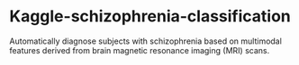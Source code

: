 Kaggle-schizophrenia-classification
===================================

Automatically diagnose subjects with schizophrenia based on multimodal features derived from brain magnetic resonance imaging (MRI) scans.
